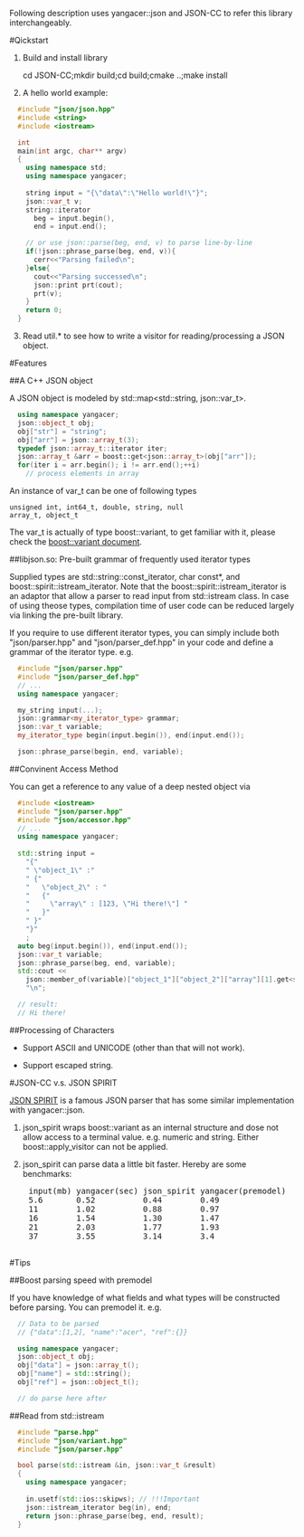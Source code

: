 <link href="markdown.css" rel="stylesheet" type="text/css"><link/>

Following description uses yangacer::json and JSON-CC to refer this library
interchangeably.

#Qickstart

1. Build and install library <p/>

    cd JSON-CC;mkdir build;cd build;cmake ..;make install

2. A hello world example:

```C++
  #include "json/json.hpp"
  #include <string>
  #include <iostream>

  int 
  main(int argc, char** argv)
  {
    using namespace std;
    using namespace yangacer;
    
    string input = "{\"data\":\"Hello world!\"}";
    json::var_t v;
    string::iterator 
      beg = input.begin(),
      end = input.end();

    // or use json::parse(beg, end, v) to parse line-by-line
    if(!json::phrase_parse(beg, end, v)){ 
      cerr<<"Parsing failed\n";
    }else{
      cout<<"Parsing successed\n";
      json::print prt(cout);
      prt(v);
    }
    return 0;
  }    
```
3. Read util.\* to see how to write a visitor for reading/processing a JSON
   object.

#Features

##A C++ JSON object

A JSON object is modeled by std::map&lt;std::string, json::var\_t&gt;. 

```C++
  using namespace yangacer;
  json::object_t obj;
  obj["str"] = "string"; 
  obj["arr"] = json::array_t(3);
  typedef json::array_t::iterator iter;
  json::array_t &arr = boost::get<json::array_t>(obj["arr"]);
  for(iter i = arr.begin(); i != arr.end();++i)
    // process elements in array
```

An instance of var\_t can be one of following types

    unsigned int, int64_t, double, string, null
    array_t, object_t

The var\_t is actually of type boost::variant, to get familiar with it, please 
check the [boost::variant document](http://www.boost.org/doc/libs/1_49_0/doc/html/variant/tutorial.html).

##libjson.so: Pre-built grammar of frequently used iterator types

Supplied types are std::string::const\_iterator, char const\*, and boost::spirit::istream\_iterator.
Note that the boost::spirit::istream\_iterator is an adaptor that allow a parser to
read input from std::istream class. In case of using theose types, compilation time of user code can be
reduced largely via linking the pre-built library.

If you require to use different iterator types, you can simply include both
"json/parser.hpp" and "json/parser\_def.hpp" in your code and define a grammar of the
iterator type. e.g.

```C++
  #include "json/parser.hpp"
  #include "json/parser_def.hpp"
  // ...
  using namespace yangacer;

  my_string input(...);
  json::grammar<my_iterator_type> grammar;
  json::var_t variable;
  my_iterator_type begin(input.begin()), end(input.end());

  json::phrase_parse(begin, end, variable);
```

##Convinent Access Method

You can get a reference to any value of a deep nested object via

```C++
  #include <iostream>
  #include "json/parser.hpp"
  #include "json/accessor.hpp"
  // ...
  using namespace yangacer;
  
  std::string input = 
    "{" 
    " \"object_1\" :"
    " {"
    "   \"object_2\" : "
    "   {"
    "     \"array\" : [123, \"Hi there!\"] "
    "   }"
    " }"
    "}"
    ;
  auto beg(input.begin()), end(input.end());
  json::var_t variable;
  json::phrase_parse(beg, end, variable);
  std::cout << 
    json::member_of(variable)["object_1"]["object_2"]["array"][1].get<std::string>() << 
    "\n";

  // result:
  // Hi there!
```

##Processing of Characters 
  
  - Support ASCII and UNICODE (other than that will not work). 

  - Support escaped string.

#JSON-CC v.s. JSON SPIRIT

[JSON SPIRIT](http://www.codeproject.com/Articles/20027/JSON-Spirit-A-C-JSON-Parser-Generator-Implemented) 
is a famous JSON parser that has some similar implementation with
yangacer::json.

1. json\_spirit wraps boost::variant as an internal structure and dose not
   allow access to a terminal value. e.g. numeric and string. Either
   boost::apply\_visitor can not be applied.

2. json\_spirit can parse data a little bit faster. Hereby are some
   benchmarks:
  
  <pre>
    input(mb) yangacer(sec) json_spirit yangacer(premodel)
    5.6       0.52          0.44        0.49
    11        1.02          0.88        0.97
    16        1.54          1.30        1.47
    21        2.03          1.77        1.93
    37        3.55          3.14        3.4
  </pre>

#Tips

##Boost parsing speed with premodel

If you have knowledge of what fields and what types will be constructed
before parsing. You can premodel it. e.g.

```C++
  // Data to be parsed
  // {"data":[1,2], "name":"acer", "ref":{}}

  using namespace yangacer;
  json::object_t obj;
  obj["data"] = json::array_t();
  obj["name"] = std::string();
  obj["ref"] = json::object_t();

  // do parse here after
```

##Read from std::istream

```C++
  #include "parse.hpp"
  #include "json/variant.hpp"
  #include "json/parser.hpp"

  bool parse(std::istream &in, json::var_t &result)
  {
    using namespace yangacer;
    
    in.usetf(std::ios::skipws); // !!!Important
    json::istream_iterator beg(in), end;
    return json::phrase_parse(beg, end, result);
  }
```
